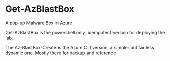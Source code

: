 # Get-AzBlastBox
 A pop-up Malware Box in Azure

Get-AzBlastBox is the powershell only, idempotent version for deploying the lab.

The Az-BlastBox-Create is the Azure CLI version, a simpler but far less dynamic one. Mostly there for backup and reference
